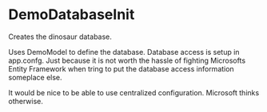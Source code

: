 ﻿# DemoDatabaseInit

Creates the dinosaur database. 

Uses DemoModel to define the database. Database access is setup in app.confg. 
Just because it is not worth the hassle of fighting Microsofts Entity Framework 
when tring to put the database access information someplace else. 

It would be nice to be able to use centralized configuration. Microsoft thinks
otherwise.

